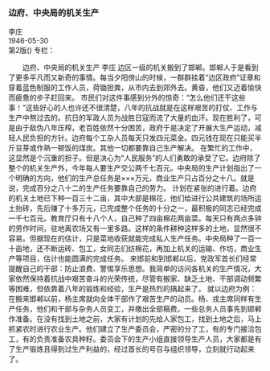### 边府、中央局的机关生产  
李庄  
1946-05-30  
第2版()
专栏：

　　边府、中央局的机关生产
    李庄
    边区一级的机关搬到了邯郸。邯郸人于是看到了更多平凡而又新奇的事情。每当夕阳傍山的时候，一群群挂着“边区政府”证章和穿着蓝色制服的工作人员，荷锄担粪，从市内去到郊外去。黄昏，他们又迈着愉快而疲惫的步子赶回来。
    市民们对这件事感到分外的惊奇：“怎么他们还干这些事！”这些好心的人也许还不很清楚，八年的抗战就是在这样艰苦的打仗、工作与生产中熬过去的。抗日的军政人员为战胜日寇而流了大量的血汗。现在胜利了，可是由于敌伪八年压榨，老百姓依然十分困苦，政府于是决定了开展大生产运动，减轻人民负担的方针。边府每个工杂人员每天只发四元菜金。四元钱在现在只能买半斤豆芽或作熟一顿饭的煤炭。其他一切都要靠自己生产解决。
    在繁忙的工作中，这显然是个沉重的担子。但是决心为“人民服务”的人们勇敢的承受了它。边府除了整个的机关生产外，今年每人要生产交公两千七百元。中央局的生产计划指出了一个明确的方向，他们的生产总任务是×××万元，商业生产只占百分之十八。就是说，完成百分之八十二的生产任务要靠自己的劳力。
    计划在紧张的进行着。边府的机关土地已下种一百三十二亩，其中大部是棉花，他们给进行公共建筑的场所运土抬砖，先后赚了十多万元，已完成整个任务的十分之一，最积极的同志已经完成一千七百元。教育厅只有十八个人，自己种了四亩棉花两亩菜。每天只有两点多钟的劳作时间，驻地离农场又有一里多路。这样的条件耕种这样多的土地，显然很不容易。但据现在的估计，只是菜地收获就能完成私人生产任务。中央局种了一百一十亩地，还不断运砖、包工，女同志们纺棉花，再加上机关的运输、作坊，商业生产等项目，估计也能圆满的完成任务。
    来邯前和到邯郸以后，党政军首长们经常提醒自己的干部：防止浪费、警惕享乐思想。我简单的访问各机关的生产情况，大家依然保持着抗战中艰苦奋斗的光荣传统，尽管有搬家、缺乏土地、干部调动频繁等困难，但依靠着八年的锻炼和经验，生产是热烈的搞起来了。
    就以边府为例：在搬来邯郸以前，杨主席就向全体干部作了艰苦生产的动员。杨、戎主席同样有生产任务，他们和干部与杂务人员变工，并缴出全部稿费。一些总务人员事先到邯郸作准备。在没有找到土地之前，大家有计划的先给人家包工，找到土地之后，马上抓紧农时进行农业生产。他们建立了生产委员会，严密的分了工，有的专门接洽包工，有的负责准备农具种籽。委员会下的生产小组直接领导生产人员，大家都是有了生产锻炼且得到过生产利益的，经过首长的号召与组织领导，立刻就行动起来了。  
